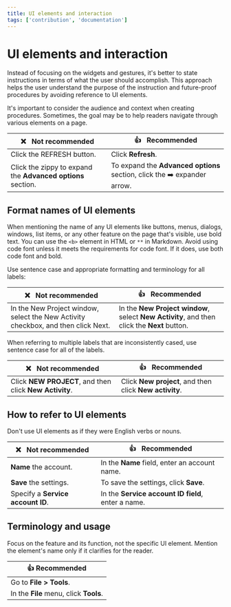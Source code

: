 ```yaml
---
title: UI elements and interaction
tags: ['contribution', 'documentation']
---
```


# UI elements and interaction

Instead of focusing on the widgets and gestures, it's better to state instructions in terms of what the user should accomplish. This approach helps the user understand the purpose of the instruction and future-proof procedures by avoiding reference to UI elements.

It's important to consider the audience and context when creating procedures. Sometimes, the goal may be to help readers navigate through various elements on a page.

| :x: &nbsp; Not recommended  | :+1: &nbsp; Recommended |
|-----------------------------|-------------------------|
| Click the REFRESH button.   | Click **Refresh**.      |
| Click the zippy to expand the **Advanced options** section. | To expand the **Advanced options** section, click the :arrow_right: expander arrow. |


## Format names of UI elements

When mentioning the name of any UI elements like buttons, menus, dialogs, windows, list items, or any other feature on the page that's visible, use bold text. You can use the `<b>` element in HTML or <code>**</code> in Markdown. Avoid using code font unless it meets the requirements for code font. If it does, use both code font and bold.

Use sentence case and appropriate formatting and terminology for all labels:

| :x: &nbsp;  Not recommended                                                       | :+1: &nbsp;  Recommended                                                                    |
|-----------------------------------------------------------------------------------|---------------------------------------------------------------------------------------------|
| In the New Project window, select the New Activity checkbox, and then click Next. | In the **New Project window**, select **New Activity**, and then click the **Next** button. |


When referring to multiple labels that are inconsistently cased, use sentence case for all of the labels.

| :x: &nbsp;   Not recommended                            | :+1: &nbsp;  Recommended                                |
|---------------------------------------------------------|---------------------------------------------------------|
| Click **NEW PROJECT**, and then click **New Activity**. | Click **New project**, and then click **New activity**. |


## How to refer to UI elements

Don't use UI elements as if they were English verbs or nouns.

| :x: &nbsp; Not recommended        | :+1: &nbsp; Recommended                            |
|-----------------------------------|----------------------------------------------------|
| **Name** the account.             | In the **Name** field, enter an account name.      |
| **Save** the settings.            | To save the settings, click **Save**.              |
| Specify a **Service account ID**. | In the **Service account ID field**, enter a name. |


## Terminology and usage

Focus on the feature and its function, not the specific UI element. Mention the element's name only if it clarifies for the reader.

| :+1:   Recommended                     |
|----------------------------------------|
| Go to **File > Tools**.                |
| In the **File** menu, click **Tools**. |